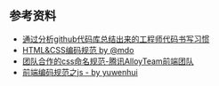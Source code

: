
## 参考资料

- [通过分析github代码库总结出来的工程师代码书写习惯](http://alloyteam.github.io/CodeGuide)
- [HTML&CSS编码规范 by @mdo](http://codeguide.bootcss.com/)
- [团队合作的css命名规范-腾讯AlloyTeam前端团队](http://www.alloyteam.com/2011/10/107/)
- [前端编码规范之js - by yuwenhui](http://yuwenhui.github.io/2013/09/13/Javascript-syntax/)
